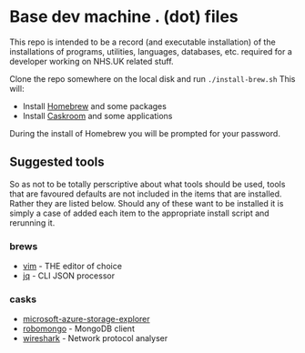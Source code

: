 # Base dev machine . (dot) files

This repo is intended to be a record (and executable installation) of the
installations of programs, utilities, languages, databases, etc. required
for a developer working on NHS.UK related stuff.

Clone the repo somewhere on the local disk and run `./install-brew.sh`
This will:

* Install [Homebrew](http://brew.sh/) and some packages
* Install [Caskroom](https://caskroom.github.io/) and some applications

During the install of Homebrew you will be prompted for your password.

## Suggested tools

So as not to be totally perscriptive about what tools should be used, tools
that are favoured defaults are not included in the items that are installed.
Rather they are listed below. Should any of these want to be installed it is
simply a case of added each item to the appropriate install script and
rerunning it.

### brews

* [vim](http://www.vim.org/) - THE editor of choice
* [jq](https://stedolan.github.io/jq/) - CLI JSON processor

### casks

* [microsoft-azure-storage-explorer](http://storageexplorer.com/)
* [robomongo](https://robomongo.org/) - MongoDB client
* [wireshark](https://www.wireshark.org/) - Network protocol analyser 
